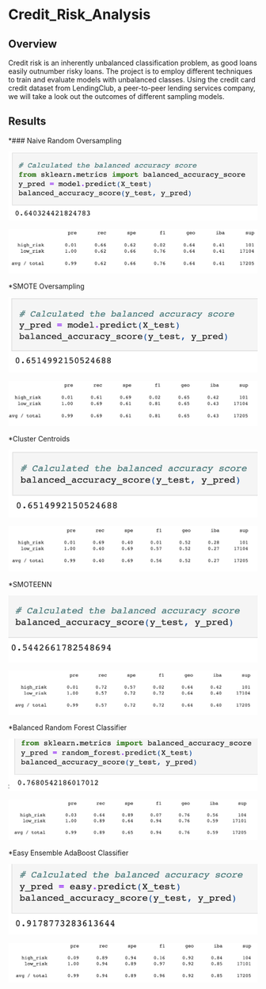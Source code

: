 # Credit_Risk_Analysis

## Overview

Credit risk is an inherently unbalanced classification problem, as good loans easily outnumber risky loans.  The project is to employ different techniques to train and evaluate models with unbalanced classes.  Using the credit card credit dataset from LendingClub, a peer-to-peer lending services company, we will take a look out the outcomes of different sampling models.

## Results

*### Naive Random Oversampling

![This is an image](https://github.com/paveenB/Credit_Risk_Analysis/blob/main/RandomOverSamp1.png)

![This is an image](https://github.com/paveenB/Credit_Risk_Analysis/blob/main/RandomOverSamp2.png)

*SMOTE Oversampling

![This is an image](https://github.com/paveenB/Credit_Risk_Analysis/blob/main/SMOTEOverSamp1.png)

![This is an image](https://github.com/paveenB/Credit_Risk_Analysis/blob/main/SMOTEOverSamp2.png)

*Cluster Centroids

![This is an image](https://github.com/paveenB/Credit_Risk_Analysis/blob/main/UnderSamp1.png)

![This is an image](https://github.com/paveenB/Credit_Risk_Analysis/blob/main/UnderSamp2.png)

*SMOTEENN

![This is an image](https://github.com/paveenB/Credit_Risk_Analysis/blob/main/CombSamp2.png)

![This is an image](https://github.com/paveenB/Credit_Risk_Analysis/blob/main/CombSamp1.png)

*Balanced Random Forest Classifier

![This is an image](https://github.com/paveenB/Credit_Risk_Analysis/blob/main/BalanceRandFor1.png)

![This is an image](https://github.com/paveenB/Credit_Risk_Analysis/blob/main/BalanceRandFor2.png)

*Easy Ensemble AdaBoost Classifier

![This is an image](https://github.com/paveenB/Credit_Risk_Analysis/blob/main/EasyEnClass1.png)

![This is an image](https://github.com/paveenB/Credit_Risk_Analysis/blob/main/EasyEnClass2.png)








